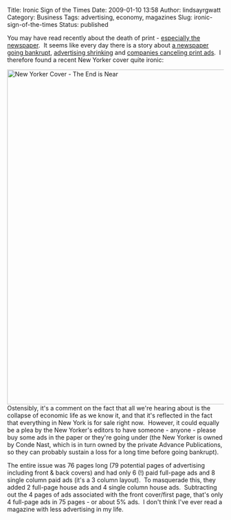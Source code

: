 Title: Ironic Sign of the Times
Date: 2009-01-10 13:58
Author: lindsayrgwatt
Category: Business
Tags: advertising, economy, magazines
Slug: ironic-sign-of-the-times
Status: published

You may have read recently about the death of print - [especially the newspaper](http://www.newyorker.com/reporting/2008/03/31/080331fa_fact_alterman).  It seems like every day there is a story about [a newspaper going bankrupt](http://dealbook.blogs.nytimes.com/2008/12/08/tribune-files-for-bankruptcy/), [advertising shrinking](http://www.alleyinsider.com/2008/12/publicis-us-advertising-will-shrink-62-in-2009) and [companies canceling print ads](http://www.alleyinsider.com/2008/12/dell-and-macys-cancel-magazine-ad-buys-gm-plans-to).  I therefore found a recent New Yorker cover quite ironic:

<img src="{static}/images/2009/01/the-end-is-near.png" title="New Yorker Cover - The End is Near" class="aligncenter size-full " width="838" height="778" alt="New Yorker Cover - The End is Near" />Ostensibly, it's a comment on the fact that all we're hearing about is the collapse of economic life as we know it, and that it's reflected in the fact that everything in New York is for sale right now.  However, it could equally be a plea by the New Yorker's editors to have someone - anyone - please buy some ads in the paper or they're going under (the New Yorker is owned by Conde Nast, which is in turn owned by the private Advance Publications, so they can probably sustain a loss for a long time before going bankrupt).

The entire issue was 76 pages long (79 potential pages of advertising including front & back covers) and had only 6 (!) paid full-page ads and 8 single column paid ads (it's a 3 column layout).  To masquerade this, they added 2 full-page house ads and 4 single column house ads.  Subtracting out the 4 pages of ads associated with the front cover/first page, that's only 4 full-page ads in 75 pages - or about 5% ads.  I don't think I've ever read a magazine with less advertising in my life.
